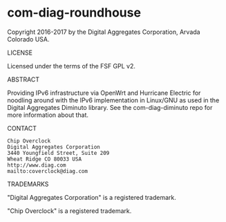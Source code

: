 # com-diag-roundhouse

Copyright 2016-2017 by the Digital Aggregates Corporation, Arvada Colorado USA.

LICENSE

Licensed under the terms of the FSF GPL v2.

ABSTRACT

Providing IPv6 infrastructure via OpenWrt and Hurricane Electric for
noodling around with the IPv6 implementation in Linux/GNU as used in the
Digital Aggregates Diminuto library. See the com-diag-diminuto repo for
more information about that.

CONTACT

    Chip Overclock
    Digital Aggregates Corporation
    3440 Youngfield Street, Suite 209
    Wheat Ridge CO 80033 USA
    http://www.diag.com
    mailto:coverclock@diag.com

TRADEMARKS

"Digital Aggregates Corporation" is a registered trademark.

"Chip Overclock" is a registered trademark.
